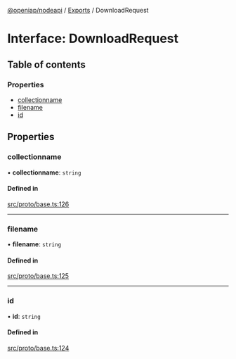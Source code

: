 [@openiap/nodeapi](../README.md) / [Exports](../modules.md) / DownloadRequest

# Interface: DownloadRequest

## Table of contents

### Properties

- [collectionname](DownloadRequest.md#collectionname)
- [filename](DownloadRequest.md#filename)
- [id](DownloadRequest.md#id)

## Properties

### collectionname

• **collectionname**: `string`

#### Defined in

[src/proto/base.ts:126](https://github.com/openiap/nodeapi/blob/a159861/src/proto/base.ts#L126)

___

### filename

• **filename**: `string`

#### Defined in

[src/proto/base.ts:125](https://github.com/openiap/nodeapi/blob/a159861/src/proto/base.ts#L125)

___

### id

• **id**: `string`

#### Defined in

[src/proto/base.ts:124](https://github.com/openiap/nodeapi/blob/a159861/src/proto/base.ts#L124)
